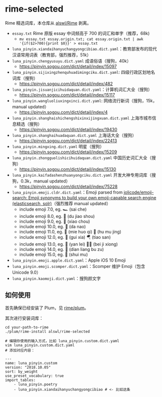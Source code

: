 # rime-selected

Rime 精选词库，本仓库从 [alswl/Rime](https://github.com/alswl/Rime) 剥离。

- `essay.txt` Rime 原版 essay 中词频高于 700 的词汇和单字（推荐，68k)
  - `mv essay.txt essay.origin.txt; cat essay.origin.txt | awk '{if($2>700){print $0}}' > essay.txt`
- `luna_pinyin.xiandaihanyuchangyongcibiao.dict.yaml`：教育部发布的现代汉语常用词表（教育部，强烈推荐，51k）
- `luna_pinyin.chengyusuyu.dict.yaml` 成语俗语（搜狗，40k）
   - https://pinyin.sogou.com/dict/detail/index/15097
- `luna_pinyin.sijixingzhenquhuadimingciku.dict.yaml`: 四级行政区划地名词库（搜狗）
   - https://pinyin.sogou.com/dict/detail/index/482
- `luna_pinyin.jisuanjicihuidaquan.dict.yaml`：计算机词汇大全（搜狗）
   - https://pinyin.sogou.com/dict/detail/index/15117
- `luna_pinyin.wangluoliuxingxinci.dict.yaml`: 网络流行新词（搜狗，15k，manual updated）
   - https://pinyin.sogou.com/dict/detail/index/4
- `luna_pinyin.shanghaishichengshixinxijingxuan.dict.yaml` 上海市城市信息精选（搜狗）
   - https://pinyin.sogou.com/dict/detail/index/19430
- `luna_pinyin.shanghaihuadaquan.dict.yaml` 上海话大全（搜狗）
   - https://pinyin.sogou.com/dict/detail/index/22413
- `luna_pinyin.mingxing.dict.yaml` 明星（搜狗）
   - https://pinyin.sogou.com/dict/detail/index/15209
- `luna_pinyin.zhongguolishicihuidaquan.dict.yaml` 中国历史词汇大全（搜狗）
   - https://pinyin.sogou.com/dict/detail/index/15130
- `luna_pinyin.kaifadashenzhuanyongciku.dict.yaml` 开发大神专用词库（搜狗，0.3k，manual updated）
   - https://pinyin.sogou.com/dict/detail/index/75228
- `luna_pinyin.emoji.cldr.dict.yaml`：Emoji parsed from [jolicode/emoji-search: Emoji synonyms to build your own emoji-capable search engine (elasticsearch, solr)](https://github.com/jolicode/emoji-search)（强烈推荐 manual updated）
  - include emoji 7.0, eg. 🏎️ (sai che)
  - include emoji 8.0, eg. 🦄️ (du jiao shou)
  - include emoji 9.0, eg. 🤡 (xiao chou)
  - include emoji 10.0, eg. 🧠 (da nao)
  - include emoji 11.0, eg. 🧯 (mie huo qi) 🥽 (hu mu jing)
  - include emoji 12.0, eg. 🧎 (gui xia) 🪂 (tiao san)
  - include emoji 13.0, eg. 🥲 (yan lei) 🐻‍❄ (bei ji xiong)
  - include emoji 14.0, eg. 🪫 (dian liang bu zu)
  - include emoji 15.0, eg. 🪼 (shui mu)
- `luna_pinyin.emoji.apple.dict.yaml`：Apple iOS 10 Emoji
- `luna_pinyin.emoji.scomper.dict.yaml`：Scomper 维护 Emoji（包含 Unicode 9.0）
- `luna_pinyin.kaomoji.dict.yaml`：搜狗颜文字


## 如何使用

首先确保已经安装了 Plum，见 [rime/plum](https://github.com/rime/plum)。

其次进行安装词库：

```
cd your-path-to-rime
./plum/rime-install alswl/rime-selected

# 编辑你使用的输入方式，比如 luna_pinyin.custom.dict.yaml
vim luna_pinyin.custom.dict.yaml
# 添加对应内容：

---
name: luna_pinyin.custom
version: "2018.10.05"
sort: by_weight
use_preset_vocabulary: true
import_tables:
    - luna_pinyin.poetry
    - luna_pinyin.xiandaihanyuchangyongcibiao # <- 比如这条
```
